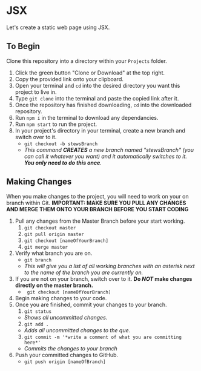 # JSX
Let's create a static web page using JSX.

## To Begin
Clone this repository into a directory within your ```Projects``` folder.
  1. Click the green button "Clone or Download" at the top right.
  2. Copy the provided link onto your clipboard.
  3. Open your terminal and `cd` into the desired directory you want this project to live in.
  4. Type `git clone` into the terminal and paste the copied link after it.
  5. Once the repository has finished downloading, `cd` into the downloaded repository.
  6. Run `npm i` in the terminal to download any dependancies.
  7. Run `npm start` to run the project.
  8. In your project's directory in your terminal, create a new branch and switch over to it.
     - ``` git checkout -b stewsBranch ```
     - *This command __CREATES__ a new branch named "stewsBranch" (you can call it whatever you want) and it automatically switches to it. __You only need to do this once__.*

## Making Changes
When you make changes to the project, you will need to work on your on branch within Git.
 __IMPORTANT: MAKE SURE YOU PULL ANY CHANGES AND MERGE THEM ONTO YOUR BRANCH BEFORE YOU START CODING__
  1. Pull any changes from the Master Branch before your start working.
     1. ``` git checkout master ```
     2. ``` git pull origin master ```
     3. ``` git checkout [nameOfYourBranch] ```
     4. ``` git merge master ```
  2. Verify what branch you are on.
     - ``` git branch ```
     - *This will give you a list of all working branches with an asterisk next to the name of the branch you are currently on.*
  3. If you are not on your branch, switch over to it. __Do *NOT* make changes directly on the master branch.__
     - ``` git checkout [nameOfYourBranch]```
  4. Begin making changes to your code.
  5. Once you are finished, commit your changes to your branch.
     1. ``` git status ```
       - *Shows all uncommitted changes.*
     2. ``` git add . ``` 
       - *Adds all uncommitted changes to the que.*
     3. ``` git commit -m '*write a comment of what you are committing here*' ```
       - *Commits the changes to your branch*
  6. Push your committed changes to GitHub.
     - ``` git push origin [nameOfBranch] ```